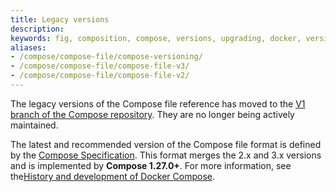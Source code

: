 ```yaml
---
title: Legacy versions
description:
keywords: fig, composition, compose, versions, upgrading, docker, version 3, docker compose 3
aliases:
- /compose/compose-file/compose-versioning/
- /compose/compose-file/compose-file-v3/
- /compose/compose-file/compose-file-v2/
---
```


The legacy versions of the Compose file reference has moved to the [V1 branch of the Compose repository](https://github.com/docker/compose/tree/v1/docs). They are no longer being actively maintained. 

The latest and recommended version of the Compose file format is defined by the [Compose Specification](_index.md). This format merges the 2.x and 3.x versions and is implemented by **Compose 1.27.0+**. For more information, see the[History and development of Docker Compose](../intro/history.md). 